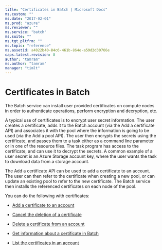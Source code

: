 ```yaml
---
title: "Certificates in Batch | Microsoft Docs"
ms.custom: ""
ms.date: "2017-02-01"
ms.prod: "azure"
ms.reviewer: ""
ms.service: "batch"
ms.suite: ""
ms.tgt_pltfrm: ""
ms.topic: "reference"
ms.assetid: a4022b40-84c6-461b-864e-a59d2d30706e
caps.latest.revision: 8
author: "tamram"
ms.author: "tamram"
manager: "timlt"
---
```

# Certificates in Batch
  The Batch service can install user provided certificates on compute nodes in order to authenticate operations, perform encryption and decryption, etc.  
  
 A typical use of certificates is to encrypt user secret information. The user creates a certificate, adds it to the Batch account (via the Add a certificate API) and associates it with the pool where the information is going to be used (via the Add a pool API).  The user then encrypts the secrets using the certificate, and passes them to a task either as a command line parameter or in one of the resource files. The task program has access to the certificate, and can use it to decrypt the secrets. A common example of a user secret is an Azure Storage account key, where the user wants the task to download data from a storage account.  
  
 The Add a certificate API can be used to add a certificate to an account. The user can then refer to the certificate when creating a new pool, or can update an existing pool to refer to the new certificate. The Batch service then installs the referenced certificates on each node of the pool.  
  
 You can do the following with certificates:  
  
-   [Add a certificate to an account](../batchservice/add-a-certificate-to-an-account.md)  
  
-   [Cancel the deletion of a certificate](../batchservice/cancel-the-deletion-of-a-certificate.md)  
  
-   [Delete a certificate from an account](../batchservice/delete-a-certificate-from-an-account.md)  
  
-   [Get information about a certificate in Batch](../batchservice/get-information-about-a-certificate-in-batch.md)  
  
-   [List the certificates in an account](../batchservice/list-the-certificates-in-an-account.md)  
  
  